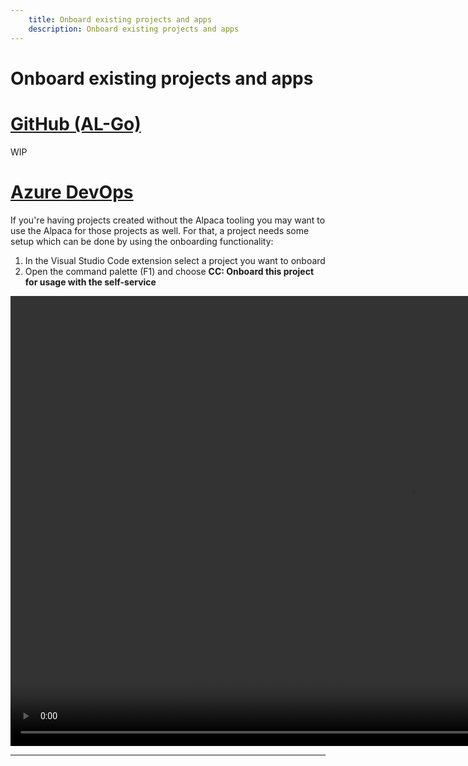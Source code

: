 ```yaml
---
    title: Onboard existing projects and apps
    description: Onboard existing projects and apps
---
```


# Onboard existing projects and apps

# [**GitHub (AL-Go)**](#tab/github)
WIP

# [**Azure DevOps**](#tab/azdevops)

If you're having projects created without the Alpaca tooling you may want to use the Alpaca for those projects as well. For that, a project needs some setup which can be done by using the onboarding functionality:

1. In the Visual Studio Code extension select a project you want to onboard
1. Open the command palette (F1) and choose **CC: Onboard this project for usage with the self-service**

<video width="1280px" height="720px" controls>
  <source src="../media/onboard-project.mp4" type="video/mp4">
  Your browser does not support the video tag.
</video>

---